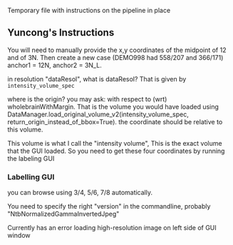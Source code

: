 Temporary file with instructions on the pipeline in place

## Yuncong's Instructions

You will need to manually provide the x,y coordinates of the midpoint of 12 and of 3N. Then create a new case (DEMO998 had 558/207 and 366/171) anchor1 = 12N, anchor2 = 3N_L.

in resolution "dataResol", what is dataResol? That is given by `intensity_volume_spec`

where is the origin? you may ask: with respect to (wrt) wholebrainWithMargin. That is the volume you would have loaded using DataManager.load_original_volume_v2(intensity_volume_spec, return_origin_instead_of_bbox=True). the coordinate should be relative to this volume. 

This volume is what I call the "intensity volume", This is the exact volume that the GUI loaded. So you need to get these four coordinates by running the labeling GUI

### Labelling GUI

you can browse using 3/4, 5/6, 7/8 automatically.

You need to specify the right "version" in the commandline, probably "NtbNormalizedGammaInvertedJpeg"

Currently has an error loading high-resolution image on left side of GUI window
